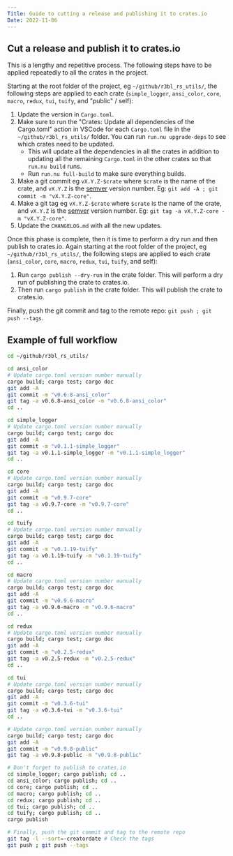 ```yaml
---
Title: Guide to cutting a release and publishing it to crates.io
Date: 2022-11-06
---
```


## Cut a release and publish it to crates.io

This is a lengthy and repetitive process. The following steps have to be applied repeatedly to all
the crates in the project.

Starting at the root folder of the project, eg `~/github/r3bl_rs_utils/`, the following steps are
applied to each crate (`simple_logger`, `ansi_color`, `core`, `macro`, `redux`, `tui`, `tuify`, and
"public" / self):

1. Update the version in `Cargo.toml`.
2. Make sure to run the "Crates: Update all dependencies of the Cargo.toml" action in VSCode for
   each `Cargo.toml` file in the `~/github/r3bl_rs_utils/` folder. You can run `run.nu upgrade-deps`
   to see which crates need to be updated.
   - This will update all the dependencies in all the crates in addition to updating all the
     remaining `Cargo.toml` in the other crates so that `run.nu build` runs.
   - Run `run.nu full-build` to make sure everything builds.
3. Make a git commit eg `vX.Y.Z-$crate` where `$crate` is the name of the crate, and `vX.Y.Z` is the
   [semver](https://semver.org/) version number. Eg: `git add -A ; git commit -m "vX.Y.Z-core"`.
4. Make a git tag eg `vX.Y.Z-$crate` where `$crate` is the name of the crate, and `vX.Y.Z` is the
   [semver](https://semver.org/) version number. Eg: `git tag -a vX.Y.Z-core -m "vX.Y.Z-core"`.
5. Update the `CHANGELOG.md` with all the new updates.

Once this phase is complete, then it is time to perform a dry run and then publish to crates.io.
Again starting at the root folder of the project, eg `~/github/r3bl_rs_utils/`, the following steps
are applied to each crate (`ansi_color`, `core`, `macro`, `redux`, `tui`, `tuify`, and self):

1. Run `cargo publish --dry-run` in the crate folder. This will perform a dry run of publishing the
   crate to crates.io.
2. Then run `cargo publish` in the crate folder. This will publish the crate to crates.io.

Finally, push the git commit and tag to the remote repo: `git push ; git push --tags`.

## Example of full workflow

```sh
cd ~/github/r3bl_rs_utils/

cd ansi_color
# Update cargo.toml version number manually
cargo build; cargo test; cargo doc
git add -A
git commit -m "v0.6.8-ansi_color"
git tag -a v0.6.8-ansi_color -m "v0.6.8-ansi_color"
cd ..

cd simple_logger
# Update cargo.toml version number manually
cargo build; cargo test; cargo doc
git add -A
git commit -m "v0.1.1-simple_logger"
git tag -a v0.1.1-simple_logger -m "v0.1.1-simple_logger"
cd ..

cd core
# Update cargo.toml version number manually
cargo build; cargo test; cargo doc
git add -A
git commit -m "v0.9.7-core"
git tag -a v0.9.7-core -m "v0.9.7-core"
cd ..

cd tuify
# Update cargo.toml version number manually
cargo build; cargo test; cargo doc
git add -A
git commit -m "v0.1.19-tuify"
git tag -a v0.1.19-tuify -m "v0.1.19-tuify"
cd ..

cd macro
# Update cargo.toml version number manually
cargo build; cargo test; cargo doc
git add -A
git commit -m "v0.9.6-macro"
git tag -a v0.9.6-macro -m "v0.9.6-macro"
cd ..

cd redux
# Update cargo.toml version number manually
cargo build; cargo test; cargo doc
git add -A
git commit -m "v0.2.5-redux"
git tag -a v0.2.5-redux -m "v0.2.5-redux"
cd ..

cd tui
# Update cargo.toml version number manually
cargo build; cargo test; cargo doc
git add -A
git commit -m "v0.3.6-tui"
git tag -a v0.3.6-tui -m "v0.3.6-tui"
cd ..

# Update cargo.toml version number manually
cargo build; cargo test; cargo doc
git add -A
git commit -m "v0.9.8-public"
git tag -a v0.9.8-public -m "v0.9.8-public"

# Don't forget to publish to crates.io
cd simple_logger; cargo publish; cd ..
cd ansi_color; cargo publish; cd ..
cd core; cargo publish; cd ..
cd macro; cargo publish; cd ..
cd redux; cargo publish; cd ..
cd tui; cargo publish; cd ..
cd tuify; cargo publish; cd ..
cargo publish

# Finally, push the git commit and tag to the remote repo
git tag -l --sort=-creatordate # Check the tags
git push ; git push --tags
```
